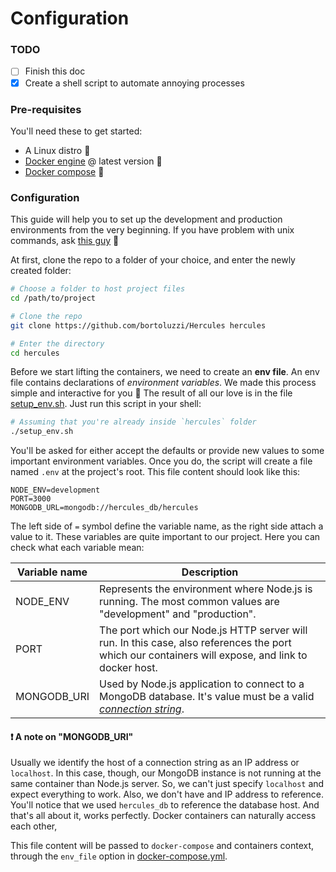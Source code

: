 # Configuration

### TODO
- [ ] Finish this doc
- [x] Create a shell script to automate annoying processes

### Pre-requisites
You'll need these to get started:
* A Linux distro :penguin:
* [Docker engine](https://docs.docker.com/engine/installation/linux/) @ latest version :whale:
* [Docker compose](https://docs.docker.com/compose/install/) :octopus:

### Configuration
This guide will help you to set up the development and production environments from the very beginning. If you have problem with unix commands, ask [this guy](http://explainshell.com/) :shell:

At first, clone the repo to a folder of your choice, and enter the newly created folder:
```bash
# Choose a folder to host project files
cd /path/to/project

# Clone the repo
git clone https://github.com/bortoluzzi/Hercules hercules

# Enter the directory
cd hercules
```

Before we start lifting the containers, we need to create an __env file__. An env file contains declarations of _environment variables_. We made this process simple and interactive for you :blue_heart: The result of all our love is in the file [setup_env.sh](../setup_env.sh). Just run this script in your shell:
```bash
# Assuming that you're already inside `hercules` folder
./setup_env.sh
```
You'll be asked for either accept the defaults or provide new values to some important environment variables. Once you do, the script will create a file named `.env` at the project's root. This file content should look like this:
```
NODE_ENV=development
PORT=3000
MONGODB_URL=mongodb://hercules_db/hercules
```
The left side of `=` symbol define the variable name, as the right side attach a value to it. These variables are quite important to our project. Here you can check what each variable mean:

Variable name | Description
--------------|-------------
NODE_ENV | Represents the environment where Node.js is running. The most common values are "development" and "production".
PORT | The port which our Node.js HTTP server will run. In this case, also references the port which our containers will expose, and link to docker host. 
MONGODB_URI | Used by Node.js application to connect to a MongoDB database. It's value must be a valid [_connection string_](https://docs.mongodb.com/manual/reference/connection-string/).

#### :heavy_exclamation_mark: A note on "MONGODB_URI"
Usually we identify the host of a connection string as an IP address or `localhost`. In this case, though, our MongoDB instance is not running at the same container than Node.js server. So, we can't just specify `localhost` and expect everything to work. Also, we don't have and IP address to reference. You'll notice that we used `hercules_db` to reference the database host. And that's all about it, works perfectly. Docker containers can naturally access each other, 

This file content will be passed to `docker-compose` and containers context, through the `env_file` option in [docker-compose.yml](../docker-compose.yml).
